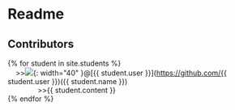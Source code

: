 # Readme 
## Contributors

{% for student in site.students %} <br />
&nbsp;&nbsp;&nbsp;&nbsp;>><img src="{{ student.image }}">{: width="40" }@[{{ student.user }}](https://github.com/{{ student.user }})({{ student.name }}) <br />&nbsp;&nbsp;&nbsp;&nbsp;&nbsp;
&nbsp; &nbsp; &nbsp; &nbsp; &nbsp;>>{{ student.content }}<br />
{% endfor %}
